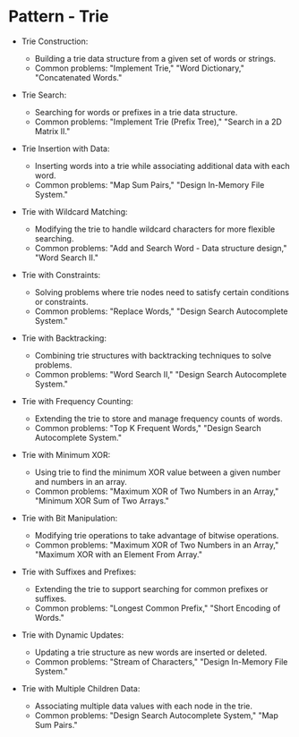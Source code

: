 # Pattern - Trie

- Trie Construction:
    * Building a trie data structure from a given set of words or strings.
    * Common problems: "Implement Trie," "Word Dictionary," "Concatenated Words."

- Trie Search:
    * Searching for words or prefixes in a trie data structure.
    * Common problems: "Implement Trie (Prefix Tree)," "Search in a 2D Matrix II."

- Trie Insertion with Data:
    * Inserting words into a trie while associating additional data with each word.
    * Common problems: "Map Sum Pairs," "Design In-Memory File System."

- Trie with Wildcard Matching:
    * Modifying the trie to handle wildcard characters for more flexible searching.
    * Common problems: "Add and Search Word - Data structure design," "Word Search II."

- Trie with Constraints:
    * Solving problems where trie nodes need to satisfy certain conditions or constraints.
    * Common problems: "Replace Words," "Design Search Autocomplete System."

- Trie with Backtracking:
    * Combining trie structures with backtracking techniques to solve problems.
    * Common problems: "Word Search II," "Design Search Autocomplete System."

- Trie with Frequency Counting:
    * Extending the trie to store and manage frequency counts of words.
    * Common problems: "Top K Frequent Words," "Design Search Autocomplete System."

- Trie with Minimum XOR:
    * Using trie to find the minimum XOR value between a given number and numbers in an array.
    * Common problems: "Maximum XOR of Two Numbers in an Array," "Minimum XOR Sum of Two Arrays."

- Trie with Bit Manipulation:
    * Modifying trie operations to take advantage of bitwise operations.
    * Common problems: "Maximum XOR of Two Numbers in an Array," "Maximum XOR with an Element From Array."

- Trie with Suffixes and Prefixes:
    * Extending the trie to support searching for common prefixes or suffixes.
    * Common problems: "Longest Common Prefix," "Short Encoding of Words."

- Trie with Dynamic Updates:
    * Updating a trie structure as new words are inserted or deleted.
    * Common problems: "Stream of Characters," "Design In-Memory File System."

- Trie with Multiple Children Data:
    * Associating multiple data values with each node in the trie.
    * Common problems: "Design Search Autocomplete System," "Map Sum Pairs."
